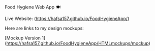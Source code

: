  Food Hygiene Web App 🍽️

Live Website: (https://hafsa157.github.io/FoodHygieneApp/)

Here are links to my design mockups:

[Mockup Version 1] (https://hafsa157.github.io/FoodHygieneApp/HTMLmockups/mockup)



 
